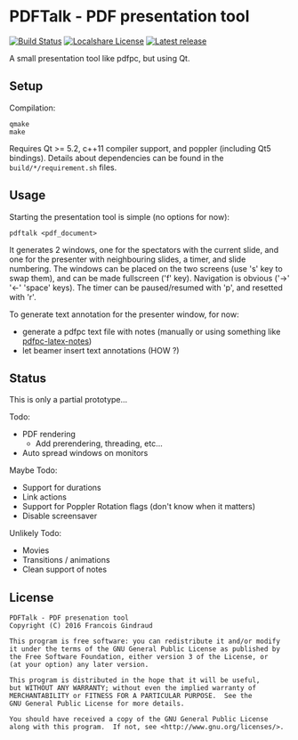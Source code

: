 PDFTalk - PDF presentation tool
===============================

[![Build Status](https://travis-ci.org/lereldarion/pdftalk.svg?branch=master)](https://travis-ci.org/lereldarion/pdftalk)
[![Localshare License](https://img.shields.io/badge/license-GPL3-blue.svg)](#license)
[![Latest release](https://img.shields.io/github/release/lereldarion/pdftalk.svg)](https://github.com/lereldarion/qt-localshare/releases/latest)

A small presentation tool like pdfpc, but using Qt.

Setup
-----

Compilation:
```
qmake
make
```

Requires Qt >= 5.2, c++11 compiler support, and poppler (including Qt5 bindings).
Details about dependencies can be found in the `build/*/requirement.sh` files.

Usage
-----

Starting the presentation tool is simple (no options for now):
```
pdftalk <pdf_document>
```

It generates 2 windows, one for the spectators with the current slide, and one for the presenter with neighbouring slides, a timer, and slide numbering.
The windows can be placed on the two screens (use 's' key to swap them), and can be made fullscreen ('f' key).
Navigation is obvious ('→' '←' 'space' keys).
The timer can be paused/resumed with 'p', and resetted with 'r'.

To generate text annotation for the presenter window, for now:
* generate a pdfpc text file with notes (manually or using something like [pdfpc-latex-notes](https://github.com/cebe/pdfpc-latex-notes))
* let beamer insert text annotations (HOW ?)

Status
------

This is only a partial prototype...

Todo:
* PDF rendering
	* Add prerendering, threading, etc...
* Auto spread windows on monitors

Maybe Todo:
* Support for durations
* Link actions
* Support for Poppler Rotation flags (don't know when it matters)
* Disable screensaver

Unlikely Todo:
* Movies
* Transitions / animations
* Clean support of notes

License
-------

```
PDFTalk - PDF presenation tool
Copyright (C) 2016 Francois Gindraud

This program is free software: you can redistribute it and/or modify
it under the terms of the GNU General Public License as published by
the Free Software Foundation, either version 3 of the License, or
(at your option) any later version.

This program is distributed in the hope that it will be useful,
but WITHOUT ANY WARRANTY; without even the implied warranty of
MERCHANTABILITY or FITNESS FOR A PARTICULAR PURPOSE.  See the
GNU General Public License for more details.

You should have received a copy of the GNU General Public License
along with this program.  If not, see <http://www.gnu.org/licenses/>.
```
